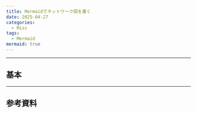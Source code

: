 ```yaml
---
title: Mermaidでネットワーク図を書く
date: 2025-04-27
categories:
  - Misc
tags:
  - Mermaid
mermaid: true
---
```



---
## 基本


---
## 参考資料
